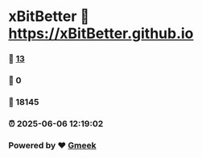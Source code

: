 # xBitBetter :link: https://xBitBetter.github.io 
### :page_facing_up: [13](https://xBitBetter.github.io/tag.html) 
### :speech_balloon: 0 
### :hibiscus: 18145 
### :alarm_clock: 2025-06-06 12:19:02 
### Powered by :heart: [Gmeek](https://github.com/Meekdai/Gmeek)
